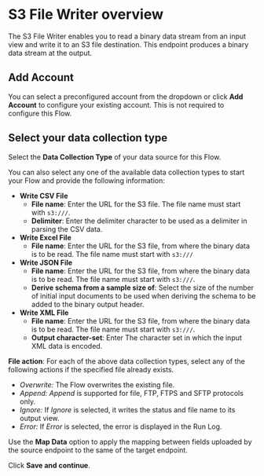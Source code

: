 # S3 File Writer overview

The S3 File Writer enables you to read a binary data stream from an input view and write it to an S3 file destination. This endpoint produces a binary data stream at the output.



## Add Account

You can select a preconfigured account from the dropdown or click **Add Account** to configure your existing account. This is not required to configure this Flow.

## Select your data collection type

Select the **Data Collection Type** of your data source for this Flow.

You can also select any one of the available data collection types to start your Flow and provide the following information:

* **Write CSV File**
  * **File name**: Enter the URL for the S3 file. The file name must start with `s3:///`.&#x20;
  * **Delimiter**: Enter the delimiter character to be used as a delimiter in parsing the CSV data.
* **Write Excel File**
  * **File name**: Enter the URL for the S3 file, from where the binary data is to be read. The file name must start with `s3:///`
* **Write JSON File**
  * **File name**: Enter the URL for the S3 file, from where the binary data is to be read. The file name must start with `s3:///`.&#x20;
  * **Derive schema from a sample size of**: Select the size of the number of initial input documents to be used when deriving the schema to be added to the binary output header.
* **Write XML File**
  * **File name**: Enter the URL for the S3 file, from where the binary data is to be read. The file name must start with `s3:///`.&#x20;
  * **Output character-set**: Enter The character set in which the input XML data is encoded.

**File action**: For each of the above data collection types, select any of the following actions if the specified file already exists.&#x20;

* _Overwrite:_  The Flow overwrites the existing file.
* _Append:_ _Append_ is supported for file, FTP, FTPS and SFTP protocols only.
* _Ignore:_ If _Ignore_ is selected, it writes the status and file name to its output view.
* _Error:_ If _Error_ is selected, the error is displayed in the Run Log.

Use the **Map Data** option to apply the mapping between fields uploaded by the source endpoint to the same of the target endpoint.

Click **Save and continue**.
